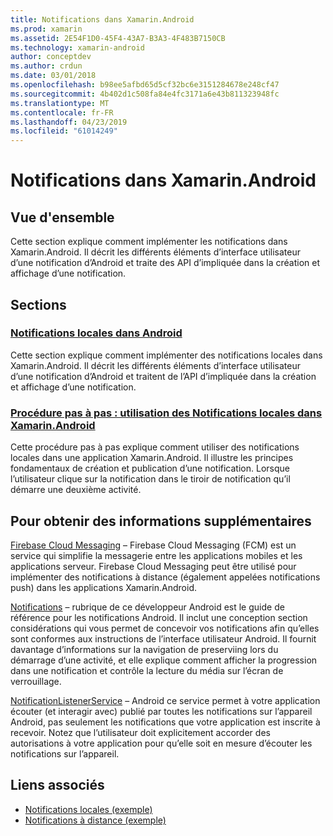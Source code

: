 ```yaml
---
title: Notifications dans Xamarin.Android
ms.prod: xamarin
ms.assetid: 2E54F1D0-45F4-43A7-B3A3-4F483B7150CB
ms.technology: xamarin-android
author: conceptdev
ms.author: crdun
ms.date: 03/01/2018
ms.openlocfilehash: b98ee5afbd65d5cf32bc6e3151284678e248cf47
ms.sourcegitcommit: 4b402d1c508fa84e4fc3171a6e43b811323948fc
ms.translationtype: MT
ms.contentlocale: fr-FR
ms.lasthandoff: 04/23/2019
ms.locfileid: "61014249"
---
```

# <a name="notifications-in-xamarinandroid"></a>Notifications dans Xamarin.Android


## <a name="overview"></a>Vue d'ensemble

Cette section explique comment implémenter les notifications dans Xamarin.Android. Il décrit les différents éléments d’interface utilisateur d’une notification d’Android et traite des API d’impliquée dans la création et affichage d’une notification.


## <a name="sections"></a>Sections

### <a name="local-notifications-in-androidlocal-notificationsmd"></a>[Notifications locales dans Android](local-notifications.md)

Cette section explique comment implémenter des notifications locales dans Xamarin.Android. Il décrit les différents éléments d’interface utilisateur d’une notification d’Android et traitent de l’API d’impliquée dans la création et affichage d’une notification. 

### <a name="walkthrough---using-local-notifications-in-xamarinandroidlocal-notifications-walkthroughmd"></a>[Procédure pas à pas : utilisation des Notifications locales dans Xamarin.Android](local-notifications-walkthrough.md)  
 
Cette procédure pas à pas explique comment utiliser des notifications locales dans une application Xamarin.Android. Il illustre les principes fondamentaux de création et publication d’une notification. Lorsque l’utilisateur clique sur la notification dans le tiroir de notification qu’il démarre une deuxième activité. 


## <a name="for-further-reading"></a>Pour obtenir des informations supplémentaires

[Firebase Cloud Messaging](~/android/data-cloud/google-messaging/firebase-cloud-messaging.md) &ndash; Firebase Cloud Messaging (FCM) est un service qui simplifie la messagerie entre les applications mobiles et les applications serveur. Firebase Cloud Messaging peut être utilisé pour implémenter des notifications à distance (également appelées notifications push) dans les applications Xamarin.Android.

[Notifications](https://developer.android.com/guide/topics/ui/notifiers/notifications.html) &ndash; rubrique de ce développeur Android est le guide de référence pour les notifications Android. Il inclut une conception section considérations qui vous permet de concevoir vos notifications afin qu’elles sont conformes aux instructions de l’interface utilisateur Android. Il fournit davantage d’informations sur la navigation de preserviing lors du démarrage d’une activité, et elle explique comment afficher la progression dans une notification et contrôle la lecture du média sur l’écran de verrouillage. 

[NotificationListenerService](https://developer.xamarin.com/api/type/Android.Service.Notification.NotificationListenerService/) &ndash; Android ce service permet à votre application écouter (et interagir avec) publié par toutes les notifications sur l’appareil Android, pas seulement les notifications que votre application est inscrite à recevoir. Notez que l’utilisateur doit explicitement accorder des autorisations à votre application pour qu’elle soit en mesure d’écouter les notifications sur l’appareil.





## <a name="related-links"></a>Liens associés

- [Notifications locales (exemple)](https://developer.xamarin.com/samples/monodroid/LocalNotifications/)
- [Notifications à distance (exemple)](https://developer.xamarin.com/samples/monodroid/RemoteNotifications/)
